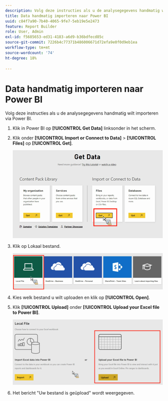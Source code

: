 ```yaml
---
description: Volg deze instructies als u de analysegegevens handmatig wilt importeren via Power BI.
title: Data handmatig importeren naar Power BI
uuid: c84f7a90-7b40-4065-9fe7-5eb19e5e2473
feature: Report Builder
role: User, Admin
exl-id: f5685653-ed31-4183-a6d9-b36bdfecd85c
source-git-commit: 7226b4c77371b486006671d72efa9e0f0d9eb1ea
workflow-type: tm+mt
source-wordcount: '74'
ht-degree: 18%

---
```


# Data handmatig importeren naar Power BI

Volg deze instructies als u de analysegegevens handmatig wilt importeren via Power BI.

1. Klik in Power BI op **[!UICONTROL Get Data]** linksonder in het scherm.
1. Klik onder **[!UICONTROL Import or Connect to Data]** > **[!UICONTROL Files]** op **[!UICONTROL Get]**.

   ![](assets/get-data.png)

1. Klik op Lokaal bestand.

   ![](assets/local-file.png)

1. Kies welk bestand u wilt uploaden en klik op **[!UICONTROL Open]**.
1. Klik **[!UICONTROL Upload]** onder **[!UICONTROL Upload your Excel file to Power BI]**.

   ![](assets/upload-excel-file.png)

1. Het bericht &quot;Uw bestand is geüpload&quot; wordt weergegeven.
